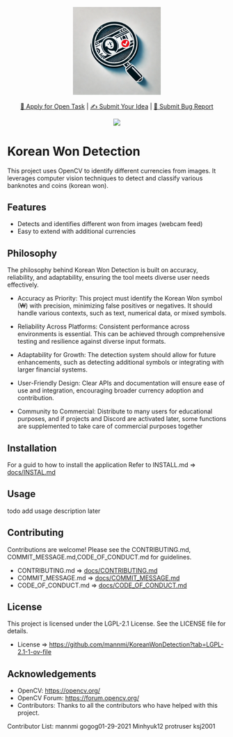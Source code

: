 <p align="center">
  <!-- PSE Acceleration Program logo -->
  <img width=40% src="docs/Logo.webp">
</p>

<p align="center">
  <a href="https://github.com/mannmi/KoreanWonDetection/issues?q=is%3Aopen+is%3Aissue+-label%3A%22Application+Proposal%22+-label%3A%22WIP%22+">🚀 Apply for Open Task</a> | <a href="https://github.com/mannmi/KoreanWonDetection/issues">✍️ Submit Your Idea</a> | <a href="https://github.com/mannmi/KoreanWonDetection/issues/new?assignees=&labels=&projects=&template=bug_report.md&title="> 🐛 Submit Bug Report</a>
</p>

<p align="center">
  <a href="https://discord.gg/HTFRuQPy"><img src="https://img.shields.io/discord/901152454077452399?color=7289da&style=flat-square&label=Discord&logo=discord&logoColor=white"></a>

  
</p>

# Korean Won Detection

This project uses OpenCV to identify different currencies from images. It leverages computer vision techniques to detect and classify various banknotes and coins (korean won).

## Features

- Detects and identifies different won from images (webcam feed)
- Easy to extend with additional currencies

## Philosophy

The philosophy behind Korean Won Detection is built on accuracy, reliability, and adaptability, ensuring the tool meets diverse user needs effectively.

- Accuracy as Priority:
This project must identify the Korean Won symbol (₩) with precision, minimizing false positives or negatives. It should handle various contexts, such as text, numerical data, or mixed symbols.

- Reliability Across Platforms:
Consistent performance across environments is essential. This can be achieved through comprehensive testing and resilience against diverse input formats.

- Adaptability for Growth:
The detection system should allow for future enhancements, such as detecting additional symbols or integrating with larger financial systems.

- User-Friendly Design:
Clear APIs and documentation will ensure ease of use and integration, encouraging broader currency adoption and contribution.

- Community to Commercial:
Distribute to many users for educational purposes, and if projects and Discord are activated later, some functions are supplemented to take care of commercial purposes together

## Installation
For a guid to how to install the application Refer to INSTALL.md
=> [docs/INSTAL.md](docs/INSTAL.md)


## Usage
todo add usage description later

## Contributing

Contributions are welcome! Please see the CONTRIBUTING.md, COMMIT_MESSAGE.md,CODE_OF_CONDUCT.md for guidelines.

* CONTRIBUTING.md => [docs/CONTRIBUTING.md](docs/CONTRIBUTING.md)  
* COMMIT_MESSAGE.md => [docs/COMMIT_MESSAGE.md](docs/CONTRIBUTING.md)
* CODE_OF_CONDUCT.md => [docs/CODE_OF_CONDUCT.md](docs/CODE_OF_CONDUCT.md)

## License

This project is licensed under the LGPL-2.1 License. See the LICENSE file for details.
* License => https://github.com/mannmi/KoreanWonDetection?tab=LGPL-2.1-1-ov-file

## Acknowledgements

- OpenCV: https://opencv.org/
- OpenCV Forum: https://forum.opencv.org/
- Contributors: Thanks to all the contributors who have helped with this project.

Contributor List:
mannmi
gogog01-29-2021
Minhyuk12
protruser
ksj2001

